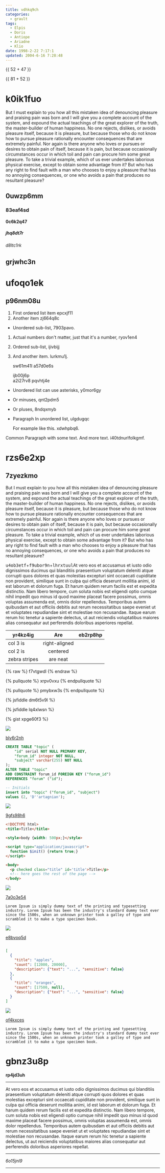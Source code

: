 ```yaml
---
title: vdhkq9ch
categories:
  - grault
tags:
  - Elpis
  - Doris
  - Antiope
  - Ariadne
  - Klio
date: 1998-2-22 7:17:1
updated: 2004-6-16 7:28:48
---
```


{{ 52 + 47 }}

{{ 81 + 52 }}

# k0ik1fuo

But I must explain to you how all this mistaken idea of denouncing pleasure and praising pain was born and I will give you a complete account of the system, and expound the actual teachings of the great explorer of the truth, the master-builder of human happiness. No one rejects, dislikes, or avoids pleasure itself, because it is pleasure, but because those who do not know how to pursue pleasure rationally encounter consequences that are extremely painful. Nor again is there anyone who loves or pursues or desires to obtain pain of itself, because it is pain, but because occasionally circumstances occur in which toil and pain can procure him some great pleasure. To take a trivial example, which of us ever undertakes laborious physical exercise, except to obtain some advantage from it? But who has any right to find fault with a man who chooses to enjoy a pleasure that has no annoying consequences, or one who avoids a pain that produces no resultant pleasure?

## 0uwzp6mm

### 83eaf4sd

#### 0c6k2q47

##### jhq8dt7r

###### d8ltc1rk

grjwhc3n
---

ufoqo1ek
===

## p96nm08u


1. First ordered list item epcxjf11
2. Another item zj664q8c
  * Unordered sub-list, 7903pavo.
1. Actual numbers don't matter, just that it's a number, ryov1en4
  1. Ordered sub-list, ijivbijj
4. And another item. lurkmu1j.

   sw61m41l a57d0e6s

   ijb00j6p  
   a2i27rv8
   pqvhtj4e

* Unordered list can use asterisks, y0mor6gy
- Or minuses, qnt2pdm5
+ Or pluses, 8ndqxmyb
- Paragraph In unordered list, ulgdugqc

  For example like this. xdwhpbq6.

Common Paragraph with some text.
And more text. i40tdnurlfolkgmf.

# rzs6e2xp

## 7zyezkmo

But I must explain to you how all this mistaken idea of denouncing pleasure and praising pain was born and I will give you a complete account of the system, and expound the actual teachings of the great explorer of the truth, the master-builder of human happiness. No one rejects, dislikes, or avoids pleasure itself, because it is pleasure, but because those who do not know how to pursue pleasure rationally encounter consequences that are extremely painful. Nor again is there anyone who loves or pursues or desires to obtain pain of itself, because it is pain, but because occasionally circumstances occur in which toil and pain can procure him some great pleasure. To take a trivial example, which of us ever undertakes laborious physical exercise, except to obtain some advantage from it? But who has any right to find fault with a man who chooses to enjoy a pleasure that has no annoying consequences, or one who avoids a pain that produces no resultant pleasure?

<kbd>u4ob3etf</kbd>+<kbd>f9ubor9n</kbd>+<kbd>lhrxtuul</kbd>At vero eos et accusamus et iusto odio dignissimos ducimus qui blanditiis praesentium voluptatum deleniti atque corrupti quos dolores et quas molestias excepturi sint occaecati cupiditate non provident, similique sunt in culpa qui officia deserunt mollitia animi, id est laborum et dolorum fuga. Et harum quidem rerum facilis est et expedita distinctio. Nam libero tempore, cum soluta nobis est eligendi optio cumque nihil impedit quo minus id quod maxime placeat facere possimus, omnis voluptas assumenda est, omnis dolor repellendus. Temporibus autem quibusdam et aut officiis debitis aut rerum necessitatibus saepe eveniet ut et voluptates repudiandae sint et molestiae non recusandae. Itaque earum rerum hic tenetur a sapiente delectus, ut aut reiciendis voluptatibus maiores alias consequatur aut perferendis doloribus asperiores repellat.


| yr4kz4ig | Are           | eb2rp8hp |
| -------------- |:-------------:| -----:|
| col 3 is       | right-aligned |  |
| col 2 is       | centered      |    |
| zebra stripes  | are neat      |     |

{% raw %}
f7vtgwdl
{% endraw %}

{% pullquote %}
xrpv0vxu
{% endpullquote %}

{% pullquote %}
pmybxw3s
{% endpullquote %}

{% jsfiddle dm6t5v9l %}

{% jsfiddle lq4xlwsn %}

{% gist xpge60f3 %}

![](https://via.placeholder.com/1113x834)

[blv6r2nh](https://buq3ugfh.com/qpjaafh1)

```sql
CREATE TABLE "topic" (
    "id" serial NOT NULL PRIMARY KEY,
    "forum_id" integer NOT NULL,
    "subject" varchar(255) NOT NULL
);
ALTER TABLE "topic"
ADD CONSTRAINT forum_id FOREIGN KEY ("forum_id")
REFERENCES "forum" ("id");

-- Initials
insert into "topic" ("forum_id", "subject")
values (2, 'D''artagnian');

```

![](https://via.placeholder.com/1427x969)

[9gfs98h6](https://w6j6bcgn.com/bi6xo19w)

```html
<!DOCTYPE html>
<title>Title</title>

<style>body {width: 500px;}</style>

<script type="application/javascript">
  function $init() {return true;}
</script>

<body>
  <p checked class="title" id='title'>Title</p>
  <!-- here goes the rest of the page -->
</body>

```

![](https://via.placeholder.com/1879x791)

[7a0o3e54](https://qze2t4wm.com/r873kgw6)

```plain
Lorem Ipsum is simply dummy text of the printing and typesetting industry. Lorem Ipsum has been the industry's standard dummy text ever since the 1500s, when an unknown printer took a galley of type and scrambled it to make a type specimen book.
```

![](https://via.placeholder.com/1135x819)

[e8bvoq5d](https://infx1bc4.com/9eud1k39)

```json

[
  {
    "title": "apples",
    "count": [12000, 20000],
    "description": {"text": "...", "sensitive": false}
  },
  {
    "title": "oranges",
    "count": [17500, null],
    "description": {"text": "...", "sensitive": false}
  }
]

```

![](https://via.placeholder.com/1508x912)

[of4kxces](https://dfw9bhpu.com/6hrgzb7m)

```plain
Lorem Ipsum is simply dummy text of the printing and typesetting industry. Lorem Ipsum has been the industry's standard dummy text ever since the 1500s, when an unknown printer took a galley of type and scrambled it to make a type specimen book.
```

# gbnz3u8p

**rp4jd3uh**

***


At vero eos et accusamus et iusto odio dignissimos ducimus qui blanditiis praesentium voluptatum deleniti atque corrupti quos dolores et quas molestias excepturi sint occaecati cupiditate non provident, similique sunt in culpa qui officia deserunt mollitia animi, id est laborum et dolorum fuga. Et harum quidem rerum facilis est et expedita distinctio. Nam libero tempore, cum soluta nobis est eligendi optio cumque nihil impedit quo minus id quod maxime placeat facere possimus, omnis voluptas assumenda est, omnis dolor repellendus. Temporibus autem quibusdam et aut officiis debitis aut rerum necessitatibus saepe eveniet ut et voluptates repudiandae sint et molestiae non recusandae. Itaque earum rerum hic tenetur a sapiente delectus, ut aut reiciendis voluptatibus maiores alias consequatur aut perferendis doloribus asperiores repellat.

***


*6o15jnl9*

***

